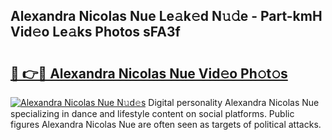 ## Alexandra Nicolas Nue Le𝚊k𝚎d N𝚞𝚍e - Part-kmH Vid𝚎o Le𝚊ks Photos sFA3f

# <h2><a href="http://fb11rdq.evod.top/?m=Alexandra+Nicolas+Nue">🔗 👉🔴 Alexandra Nicolas Nue Vid𝚎o Ph𝚘t𝚘s</a></h2>

[![Alexandra Nicolas Nue N𝚞d𝚎s](https://i.imgur.com/8V9OHl7.gif)](http://fb11rdq.evod.top/?m=Alexandra+Nicolas+Nue)
Digital personality Alexandra Nicolas Nue specializing in dance and lifestyle content on social platforms. Public figures Alexandra Nicolas Nue are often seen as targets of political attacks. 
